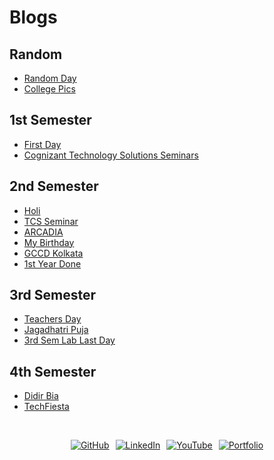 # Blogs

## Random
* [Random Day](/blogs/random/RandomDay/)
* [College Pics](/blogs/random/CollegePics/)


## 1st Semester
* [First Day](/blogs/1stsem/FirstDayAot/)
* [Cognizant Technology Solutions Seminars](/blogs/1stsem/CognizantTechnologySolutionsSeminar/)

## 2nd Semester

* [Holi](/blogs/2ndsem/Holi/)
* [TCS Seminar](/blogs/2ndsem/TCSSeminar/)
* [ARCADIA](/blogs/2ndsem/ARCADIA/)
* [My Birthday](/blogs/2ndsem/MyBirthday/)
* [GCCD Kolkata](/blogs/2ndsem/GCCDKolkata/)
* [1st Year Done](/blogs/2ndsem/1stYearDone/)



## 3rd Semester
* [Teachers Day](/blogs/3rdsem/teachersday/)
* [Jagadhatri Puja](/blogs/3rdsem/jagadhatripuja/)
* [3rd Sem Lab Last Day](/blogs/3rdsem/3rd-sem-lab-last-day/)

## 4th Semester
* [Didir Bia](/blogs/4thsem/didirbia/)
* [TechFiesta](/blogs/4thsem/techfiesta/)


<br>

<!-- # Connect with me :   -->

<div style="display: flex; justify-content: center; flex-wrap: wrap; gap: 10px;">
 
[![GitHub](https://img.shields.io/badge/github-%2324292e.svg?&style=for-the-badge&logo=github&logoColor=white)](https://github.com/Soumojitshome2023) 

[![LinkedIn](https://img.shields.io/badge/linkedin-%231E77B5.svg?&style=for-the-badge&logo=linkedin&logoColor=white)](https://www.linkedin.com/in/soumojit-shome-90a190241)
  
[![YouTube](https://img.shields.io/badge/youtube-%23EE4831.svg?&style=for-the-badge&logo=youtube&logoColor=white)](https://youtube.com/@soumojitshome)

[![Portfolio](https://img.shields.io/badge/Portfolio-%23000000.svg?style=for-the-badge&logo=vercel&logoColor=white)](https://www.soumojitshome.me/)
  
</div>

<br>
